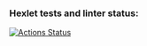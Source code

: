 ### Hexlet tests and linter status:
[![Actions Status](https://github.com/nmishustin/python-django-developer-project-52/actions/workflows/hexlet-check.yml/badge.svg)](https://github.com/nmishustin/python-django-developer-project-52/actions)